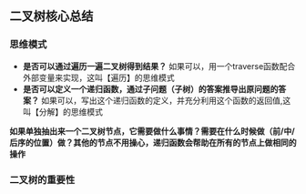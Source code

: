## 二叉树核心总结

### 思维模式
* **是否可以通过遍历一遍二叉树得到结果？** 如果可以，用一个traverse函数配合外部变量来实现，这叫【遍历】的思维模式
* **是否可以定义一个递归函数，通过子问题（子树）的答案推导出原问题的答案？** 如果可以，写出这个递归函数的定义，并充分利用这个函数的返回值,这叫【分解】的思维模式

**如果单独抽出来一个二叉树节点，它需要做什么事情？需要在什么时候做（前/中/后序的位置）做？其他的节点不用操心，递归函数会帮助在所有的节点上做相同的操作**

### 二叉树的重要性